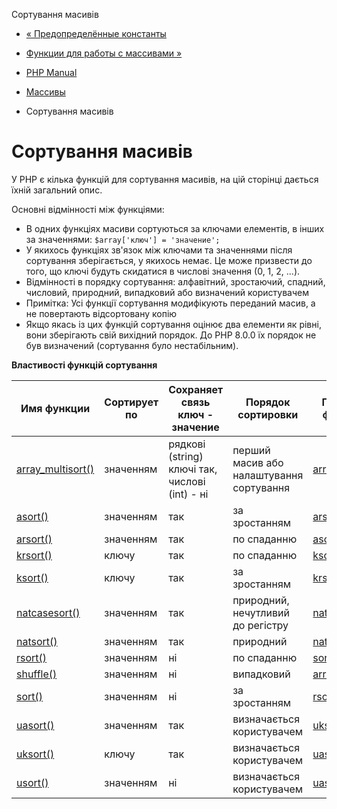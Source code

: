 Сортування масивів

-   [« Предопределённые константы](array.constants.html)
    
-   [Функции для работы с массивами »](ref.array.html)
    
-   [PHP Manual](index.html)
    
-   [Массивы](book.array.html)
    
-   Сортування масивів
    

# Сортування масивів

У PHP є кілька функцій для сортування масивів, на цій сторінці дається їхній загальний опис.

Основні відмінності між функціями:

-   В одних функціях масиви сортуються за ключами елементів, в інших за значеннями: `$array['ключ'] = 'значение';`
-   У якихось функціях зв'язок між ключами та значеннями після сортування зберігається, у якихось немає. Це може призвести до того, що ключі будуть скидатися в числові значення (0, 1, 2, ...).
-   Відмінності в порядку сортування: алфавітний, зростаючий, спадний, числовий, природний, випадковий або визначений користувачем
-   Примітка: Усі функції сортування модифікують переданий масив, а не повертають відсортовану копію
-   Якщо якась із цих функцій сортування оцінює два елементи як рівні, вони зберігають свій вихідний порядок. До PHP 8.0.0 їх порядок не був визначений (сортування було нестабільним).

**Властивості функцій сортування**

| Имя функции | Сортирует по | Сохраняет связь ключ - значение | Порядок сортировки | Похожие функции |
| --- | --- | --- | --- | --- |
| [array\_multisort()](function.array-multisort.html) | значенням | рядкові (string) ключі так, числові (int) - ні | перший масив або налаштування сортування | [array\_walk()](function.array-walk.html) |
| [asort()](function.asort.html) | значенням | так | за зростанням | [arsort()](function.arsort.html) |
| [arsort()](function.arsort.html) | значенням | так | по спаданню | [asort()](function.asort.html) |
| [krsort()](function.krsort.html) | ключу | так | по спаданню | [ksort()](function.ksort.html) |
| [ksort()](function.ksort.html) | ключу | так | за зростанням | [krsort()](function.krsort.html) |
| [natcasesort()](function.natcasesort.html) | значенням | так | природний, нечутливий до регістру | [natsort()](function.natsort.html) |
| [natsort()](function.natsort.html) | значенням | так | природний | [natcasesort()](function.natcasesort.html) |
| [rsort()](function.rsort.html) | значенням | ні | по спаданню | [sort()](function.sort.html) |
| [shuffle()](function.shuffle.html) | значенням | ні | випадковий | [array\_rand()](function.array-rand.html) |
| [sort()](function.sort.html) | значенням | ні | за зростанням | [rsort()](function.rsort.html) |
| [uasort()](function.uasort.html) | значенням | так | визначається користувачем | [uksort()](function.uksort.html) |
| [uksort()](function.uksort.html) | ключу | так | визначається користувачем | [uasort()](function.uasort.html) |
| [usort()](function.usort.html) | значенням | ні | визначається користувачем | [uasort()](function.uasort.html) |
